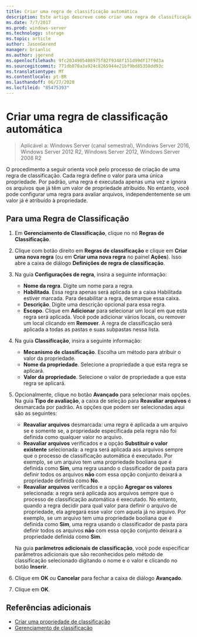 ```yaml
---
title: Criar uma regra de classificação automática
description: Este artigo descreve como criar uma regra de classificação para uma propriedade.
ms.date: 7/7/2017
ms.prod: windows-server
ms.technology: storage
ms.topic: article
author: JasonGerend
manager: brianlic
ms.author: jgerend
ms.openlocfilehash: 9fc2034905408975f82f9348f151d99df17f9d3a
ms.sourcegitcommit: 771db070a3a924c8265944e21bf9bd85350dd93c
ms.translationtype: MT
ms.contentlocale: pt-BR
ms.lasthandoff: 06/27/2020
ms.locfileid: "85475393"
---
```

# <a name="create-an-automatic-classification-rule"></a>Criar uma regra de classificação automática

> Aplicável a: Windows Server (canal semestral), Windows Server 2016, Windows Server 2012 R2, Windows Server 2012, Windows Server 2008 R2

O procedimento a seguir orienta você pelo processo de criação de uma regra de classificação. Cada regra define o valor para uma única propriedade. Por padrão, uma regra é executada apenas uma vez e ignora os arquivos que já têm um valor de propriedade atribuído. No entanto, você pode configurar uma regra para avaliar arquivos, independentemente se um valor já é atribuído à propriedade.

## <a name="to-create-a-classification-rule"></a>Para uma Regra de Classificação

1.  Em **Gerenciamento de Classificação**, clique no nó **Regras de Classificação**.

2.  Clique com botão direito em **Regras de classificação** e clique em **Criar uma nova regra** (ou em **Criar uma nova regra** no painel **Ações**). Isso abre a caixa de diálogo **Definições de regra de classificação**.

3.  Na guia **Configurações de regra**, insira a seguinte informação:

    -   **Nome da regra**. Digite um nome para a regra.
    -   **Habilitada**. Essa regra apenas será aplicada se a caixa Habilitada estiver marcada. Para desabilitar a regra, desmarque essa caixa.
    -   **Descrição**. Digite uma descrição opcional para essa regra.
    -   **Escopo**. Clique em **Adicionar** para selecionar um local em que esta regra será aplicada. Você pode adicionar vários locais, ou remover um local clicando em **Remover**. A regra de classificação será aplicada a todas as pastas e suas subpastas nessa lista.

4.  Na guia **Classificação**, insira a seguinte informação:

    -   **Mecanismo de classificação**. Escolha um método para atribuir o valor da propriedade.
    -   **Nome da propriedade**. Selecione a propriedade a que esta regra se aplicará.
    -   **Valor da propriedade**. Selecione o valor de propriedade a que esta regra se aplicará.

5.  Opcionalmente, clique no botão **Avançado** para selecionar mais opções. Na guia **Tipo de avaliação**, a caixa de seleção para **Reavaliar arquivos** é desmarcada por padrão. As opções que podem ser selecionadas aqui são as seguintes:

    -   **Reavaliar arquivos** desmarcada: uma regra é aplicada a um arquivo se e somente se, a propriedade especificada pela regra não foi definida como qualquer valor no arquivo.
    -   **Reavaliar arquivos** verificados e a opção **Substituir o valor existente** selecionada: a regra será aplicada aos arquivos sempre que o processo de classificação automática é executado. Por exemplo, se um arquivo tem uma propriedade booliana que é definida como **Sim**, uma regra usando o classificador de pasta para definir todos os arquivos **não** com essa opção conjunto deixará a propriedade definida como **No**.
    -   **Reavaliar arquivos** verificados e a opção **Agregar os valores** selecionada: a regra será aplicada aos arquivos sempre que o processo de classificação automática é executado. No entanto, quando a regra decidir para qual valor para definir o arquivo de propriedade, ela agregará esse valor com aquela já no arquivo. Por exemplo, se um arquivo tem uma propriedade booliana que é definida como **Sim**, uma regra usando o classificador de pasta para definir todos os arquivos **não** com essa opção conjunto deixará a propriedade definida como **Sim**.

    Na guia **parâmetros adicionais de classificação**, você pode especificar parâmetros adicionais que são reconhecidos pelo método de classificação selecionado digitando o nome e o valor e clicando no botão **Inserir**.

6.  Clique em **OK** ou **Cancelar** para fechar a caixa de diálogo **Avançado**.

7.  Clique em **OK**.

## <a name="additional-references"></a>Referências adicionais

-   [Criar uma propriedade de classificação](create-classification-property.md)
-   [Gerenciamento de classificação](classification-management.md)